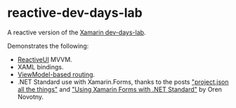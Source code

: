 # reactive-dev-days-lab

A reactive version of the [Xamarin dev-days-lab](https://github.com/xamarin/dev-days-labs). 

Demonstrates the following:

- [ReactiveUI](http://reactiveui.net/) MVVM.
- XAML bindings.
- [ViewModel-based routing](https://docs.reactiveui.net/en/user-guide/routing/).
- .NET Standard use with Xamarin.Forms, thanks to the posts ["project.json all the things"](https://oren.codes/2016/02/08/project-json-all-the-things/) and ["Using Xamarin Forms with .NET Standard"](https://oren.codes/?s=xamarin+standard) by Oren Novotny.